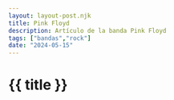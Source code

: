 ```yaml
---
layout: layout-post.njk
title: Pink Floyd
description: Artículo de la banda Pink Floyd
tags: ["bandas","rock"]
date: "2024-05-15"
---
```


# {{ title }}